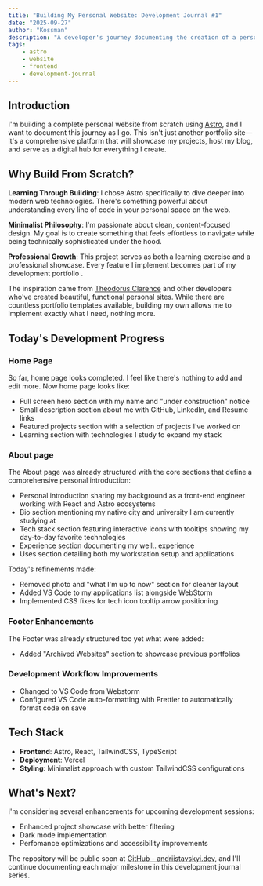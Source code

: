 ```yaml
---
title: "Building My Personal Website: Development Journal #1"
date: "2025-09-27"
author: "Kossman"
description: "A developer's journey documenting the creation of a personal website using Astro, React, and TailwindCSS."
tags:
    - astro
    - website
    - frontend
    - development-journal
---
```


## Introduction

I'm building a complete personal website from scratch using [Astro](https://astro.build/), and I want to document this journey as I go. This isn't just another portfolio site—it's a comprehensive platform that will showcase my projects, host my blog, and serve as a digital hub for everything I create.

## Why Build From Scratch?

**Learning Through Building**: I chose Astro specifically to dive deeper into modern web technologies. There's something powerful about understanding every line of code in your personal space on the web.

**Minimalist Philosophy**: I'm passionate about clean, content-focused design. My goal is to create something that feels effortless to navigate while being technically sophisticated under the hood.

**Professional Growth**: This project serves as both a learning exercise and a professional showcase. Every feature I implement becomes part of my development portfolio .

The inspiration came from [Theodorus Clarence](https://theodorusclarence.com/?ref=readme) and other developers who've created beautiful, functional personal sites. While there are countless portfolio templates available, building my own allows me to implement exactly what I need, nothing more.

## Today's Development Progress

### Home Page
So far, home page looks completed. I feel like there's nothing to add and edit more.
Now home page looks like:

- Full screen hero section with my name and "under construction" notice
- Small description section about me with GitHub, LinkedIn, and Resume links
- Featured projects section with a selection of projects I've worked on
- Learning section with technologies I study to expand my stack

### About page
The About page was already structured with the core sections that define a comprehensive personal introduction:

- Personal introduction sharing my background as a front-end engineer working with React and Astro ecosystems
- Bio section mentioning my native city and university I am currently studying at
- Tech stack section featuring interactive icons with tooltips showing my day-to-day favorite technologies
- Experience section documenting my well.. experience
- Uses section detailing both my workstation setup and applications

Today's refinements made:
- Removed photo and "what I'm up to now" section for cleaner layout
- Added VS Code to my applications list alongside WebStorm
- Implemented CSS fixes for tech icon tooltip arrow positioning

### Footer Enhancements
The Footer was already structured too yet what were added:

- Added "Archived Websites" section to showcase previous portfolios

### Development Workflow Improvements

- Changed to VS Code from Webstorm
- Configured VS Code auto-formatting with Prettier to automatically format code on save

## Tech Stack

- **Frontend**: Astro, React, TailwindCSS, TypeScript
- **Deployment**: Vercel
- **Styling**: Minimalist approach with custom TailwindCSS configurations

## What's Next?

I'm considering several enhancements for upcoming development sessions:
- Enhanced project showcase with better filtering
- Dark mode implementation
- Perfomance optimizations and accessibility improvements

The repository will be public soon at [GitHub - andriistavskyi.dev](https://github.com/stkossman/andriistavskyi.dev), and I'll continue documenting each major milestone in this development journal series.
